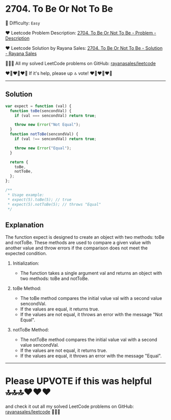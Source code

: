 # 2704. To Be Or Not To Be

🌱 Difficulty: `Easy`

❤️ Leetcode Problem Description: [2704. To Be Or Not To Be - Problem - Description](https://leetcode.com/problems/to-be-or-not-to-be/description/)

❤️ Leetcode Solution by Rayana Sales: [2704. To Be Or Not To Be - Solution - Rayana Sales](https://leetcode.com/problems/to-be-or-not-to-be/solutions/5736917/simple-beginner-friendly-javascript-solution-explanation/)

💁🏻‍♀️ All my solved LeetCode problems on GitHub: [rayanasales/leetcode](https://github.com/rayanasales/leetcode)

❤️‍🔥❤️‍🔥❤️‍🔥 If it's help, please up 🔝 vote! ❤️‍🔥❤️‍🔥❤️‍🔥

---

## Solution

```Javascript []
var expect = function (val) {
  function toBe(sencondVal) {
    if (val === sencondVal) return true;

    throw new Error("Not Equal");
  }
  function notToBe(sencondVal) {
    if (val !== sencondVal) return true;

    throw new Error("Equal");
  }

  return {
    toBe,
    notToBe,
  };
};

/**
 * Usage example:
 * expect(5).toBe(5); // true
 * expect(5).notToBe(5); // throws "Equal"
 */
```

## Explanation

The function expect is designed to create an object with two methods: toBe and notToBe. These methods are used to compare a given value with another value and throw errors if the comparison does not meet the expected condition.

1. Initialization:

   - The function takes a single argument val and returns an object with two methods: toBe and notToBe.

2. toBe Method:

   - The toBe method compares the initial value val with a second value sencondVal.
   - If the values are equal, it returns true.
   - If the values are not equal, it throws an error with the message "Not Equal".

3. notToBe Method:
   - The notToBe method compares the initial value val with a second value sencondVal.
   - If the values are not equal, it returns true.
   - If the values are equal, it throws an error with the message "Equal".

---

# Please UPVOTE if this was helpful 🔝🔝🔝❤️❤️❤️

and check it out all my solved LeetCode problems on GitHub: [rayanasales/leetcode](https://github.com/rayanasales/leetcode) 🤙😚🤘
